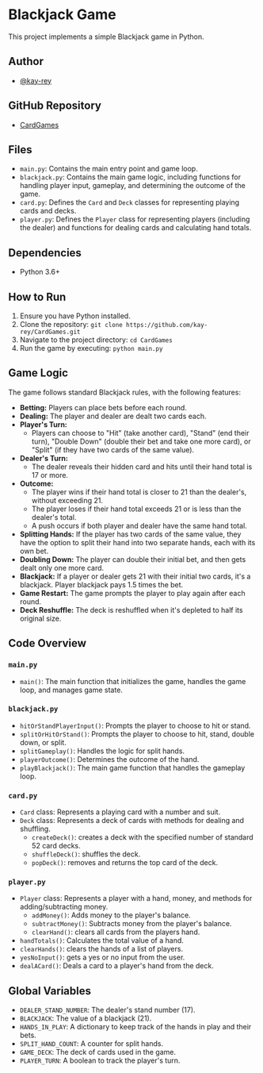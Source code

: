 # Blackjack Game

This project implements a simple Blackjack game in Python.

## Author

- [@kay-rey](https://github.com/kay-rey)

## GitHub Repository

- [CardGames](https://github.com/kay-rey/CardGames)

## Files

- `main.py`: Contains the main entry point and game loop.
- `blackjack.py`: Contains the main game logic, including functions for handling player input, gameplay, and determining
  the outcome of the game.
- `card.py`: Defines the `Card` and `Deck` classes for representing playing cards and decks.
- `player.py`: Defines the `Player` class for representing players (including the dealer) and functions for dealing
  cards and calculating hand totals.

## Dependencies

- Python 3.6+

## How to Run

1. Ensure you have Python installed.
2. Clone the repository: `git clone https://github.com/kay-rey/CardGames.git`
3. Navigate to the project directory: `cd CardGames`
4. Run the game by executing: `python main.py`

## Game Logic

The game follows standard Blackjack rules, with the following features:

- **Betting:** Players can place bets before each round.
- **Dealing:** The player and dealer are dealt two cards each.
- **Player's Turn:**
  - Players can choose to "Hit" (take another card), "Stand" (end their turn), "Double Down" (double their bet and take one more card), or "Split" (if they have two cards of the same value).
- **Dealer's Turn:**
  - The dealer reveals their hidden card and hits until their hand total is 17 or more.
- **Outcome:**
  - The player wins if their hand total is closer to 21 than the dealer's, without exceeding 21.
  - The player loses if their hand total exceeds 21 or is less than the dealer's total.
  - A push occurs if both player and dealer have the same hand total.
- **Splitting Hands:** If the player has two cards of the same value, they have the option to split their hand into two
  separate hands, each with its own bet.
- **Doubling Down:** The player can double their initial bet, and then gets dealt only one more card.
- **Blackjack:** If a player or dealer gets 21 with their initial two cards, it's a blackjack. Player blackjack pays 1.5
  times the bet.
- **Game Restart:** The game prompts the player to play again after each round.
- **Deck Reshuffle:** The deck is reshuffled when it's depleted to half its original size.

## Code Overview

### `main.py`

- `main()`: The main function that initializes the game, handles the game loop, and manages game state.

### `blackjack.py`

- `hitOrStandPlayerInput()`: Prompts the player to choose to hit or stand.
- `splitOrHitOrStand()`: Prompts the player to choose to hit, stand, double down, or split.
- `splitGameplay()`: Handles the logic for split hands.
- `playerOutcome()`: Determines the outcome of the hand.
- `playBlackjack()`: The main game function that handles the gameplay loop.

### `card.py`

- `Card` class: Represents a playing card with a number and suit.
- `Deck` class: Represents a deck of cards with methods for dealing and shuffling.
  - `createDeck()`: creates a deck with the specified number of standard 52 card decks.
  - `shuffleDeck()`: shuffles the deck.
  - `popDeck()`: removes and returns the top card of the deck.

### `player.py`

- `Player` class: Represents a player with a hand, money, and methods for adding/subtracting money.
  - `addMoney()`: Adds money to the player's balance.
  - `subtractMoney()`: Subtracts money from the player's balance.
  - `clearHand()`: clears all cards from the players hand.
- `handTotals()`: Calculates the total value of a hand.
- `clearHands()`: clears the hands of a list of players.
- `yesNoInput()`: gets a yes or no input from the user.
- `dealACard()`: Deals a card to a player's hand from the deck.

## Global Variables

- `DEALER_STAND_NUMBER`: The dealer's stand number (17).
- `BLACKJACK`: The value of a blackjack (21).
- `HANDS_IN_PLAY`: A dictionary to keep track of the hands in play and their bets.
- `SPLIT_HAND_COUNT`: A counter for split hands.
- `GAME_DECK`: The deck of cards used in the game.
- `PLAYER_TURN`: A boolean to track the player's turn.